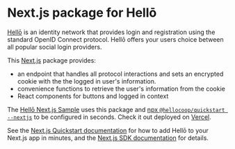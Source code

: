 # Next.js package for Hellō

[Hellō](https://hello.dev) is an identity network that provides login and registration using the standard OpenID Connect protocol. Hellō offers your users choice between all popular social login providers.

This [Next.js](https://nextjs.org/) package provides:
- an endpoint that handles all protocol interactions and sets an encrypted cookie with the the logged in user's information.
- convenience functions to retrieve the user's information from the cookie
- React components for buttons and logged in context


The [Hellō Next.js Sample](https://github.com/hellocoop/hello-nextjs-sample) uses this package and [npx `@hellocoop/quickstart --nextjs`](https://www.hello.dev/docs/sdks/quickstart#nextjs) to be configured in seconds. Check it out deployed on [Vercel](https://hello-netjs-sample.vercel.app).

See the [Next.js Quickstart documentation](https://www.hello.dev/docs/quickstarts/nextjs) for how to add Hellō to your Next.js app in minutes, and the [Next.js SDK documentation](https://www.hello.dev/docs/sdks/nextjs) for details.



